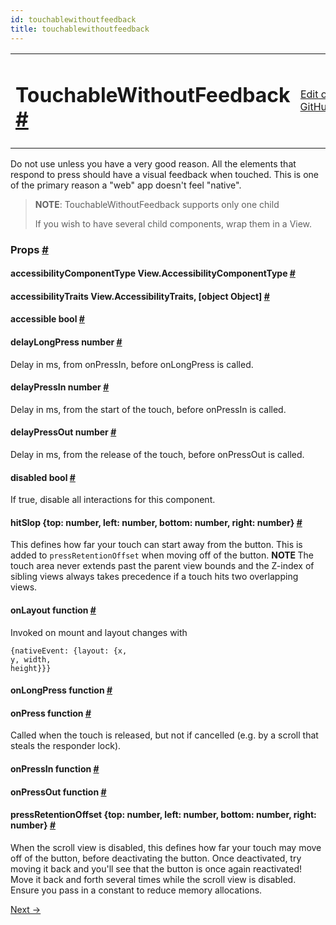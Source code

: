 ```yaml
---
id: touchablewithoutfeedback
title: touchablewithoutfeedback
---
```

<a id="content"></a><table width="100%"><tbody><tr><td><h1><a class="anchor" name="touchablewithoutfeedback"></a>TouchableWithoutFeedback <a class="hash-link" href="docs/touchablewithoutfeedback.html#touchablewithoutfeedback">#</a></h1></td><td style="text-align:right;"><a target="_blank" href="https://github.com/facebook/react-native/blob/0.30-stable/Libraries/Components/Touchable/TouchableWithoutFeedback.js">Edit on GitHub</a></td></tr></tbody></table><div><div><p>Do not use unless you have a very good reason. All the elements that
respond to press should have a visual feedback when touched. This is
one of the primary reason a "web" app doesn't feel "native".</p><blockquote><p><strong>NOTE</strong>: TouchableWithoutFeedback supports only one child</p><p>If you wish to have several child components, wrap them in a View.</p></blockquote></div><h3><a class="anchor" name="props"></a>Props <a class="hash-link" href="docs/touchablewithoutfeedback.html#props">#</a></h3><div class="props"><div class="prop"><h4 class="propTitle"><a class="anchor" name="accessibilitycomponenttype"></a>accessibilityComponentType <span class="propType">View.AccessibilityComponentType</span> <a class="hash-link" href="docs/touchablewithoutfeedback.html#accessibilitycomponenttype">#</a></h4></div><div class="prop"><h4 class="propTitle"><a class="anchor" name="accessibilitytraits"></a>accessibilityTraits <span class="propType">View.AccessibilityTraits, [object Object]</span> <a class="hash-link" href="docs/touchablewithoutfeedback.html#accessibilitytraits">#</a></h4></div><div class="prop"><h4 class="propTitle"><a class="anchor" name="accessible"></a>accessible <span class="propType">bool</span> <a class="hash-link" href="docs/touchablewithoutfeedback.html#accessible">#</a></h4></div><div class="prop"><h4 class="propTitle"><a class="anchor" name="delaylongpress"></a>delayLongPress <span class="propType">number</span> <a class="hash-link" href="docs/touchablewithoutfeedback.html#delaylongpress">#</a></h4><div><p>Delay in ms, from onPressIn, before onLongPress is called.</p></div></div><div class="prop"><h4 class="propTitle"><a class="anchor" name="delaypressin"></a>delayPressIn <span class="propType">number</span> <a class="hash-link" href="docs/touchablewithoutfeedback.html#delaypressin">#</a></h4><div><p>Delay in ms, from the start of the touch, before onPressIn is called.</p></div></div><div class="prop"><h4 class="propTitle"><a class="anchor" name="delaypressout"></a>delayPressOut <span class="propType">number</span> <a class="hash-link" href="docs/touchablewithoutfeedback.html#delaypressout">#</a></h4><div><p>Delay in ms, from the release of the touch, before onPressOut is called.</p></div></div><div class="prop"><h4 class="propTitle"><a class="anchor" name="disabled"></a>disabled <span class="propType">bool</span> <a class="hash-link" href="docs/touchablewithoutfeedback.html#disabled">#</a></h4><div><p>If true, disable all interactions for this component.</p></div></div><div class="prop"><h4 class="propTitle"><a class="anchor" name="hitslop"></a>hitSlop <span class="propType">{top: number, left: number, bottom: number, right: number}</span> <a class="hash-link" href="docs/touchablewithoutfeedback.html#hitslop">#</a></h4><div><p>This defines how far your touch can start away from the button. This is
added to <code>pressRetentionOffset</code> when moving off of the button.
<strong> NOTE </strong>
The touch area never extends past the parent view bounds and the Z-index
of sibling views always takes precedence if a touch hits two overlapping
views.</p></div></div><div class="prop"><h4 class="propTitle"><a class="anchor" name="onlayout"></a>onLayout <span class="propType">function</span> <a class="hash-link" href="docs/touchablewithoutfeedback.html#onlayout">#</a></h4><div><p>Invoked on mount and layout changes with</p><p>  <code>{nativeEvent: {layout: {x, y, width, height}}}</code></p></div></div><div class="prop"><h4 class="propTitle"><a class="anchor" name="onlongpress"></a>onLongPress <span class="propType">function</span> <a class="hash-link" href="docs/touchablewithoutfeedback.html#onlongpress">#</a></h4></div><div class="prop"><h4 class="propTitle"><a class="anchor" name="onpress"></a>onPress <span class="propType">function</span> <a class="hash-link" href="docs/touchablewithoutfeedback.html#onpress">#</a></h4><div><p>Called when the touch is released, but not if cancelled (e.g. by a scroll
that steals the responder lock).</p></div></div><div class="prop"><h4 class="propTitle"><a class="anchor" name="onpressin"></a>onPressIn <span class="propType">function</span> <a class="hash-link" href="docs/touchablewithoutfeedback.html#onpressin">#</a></h4></div><div class="prop"><h4 class="propTitle"><a class="anchor" name="onpressout"></a>onPressOut <span class="propType">function</span> <a class="hash-link" href="docs/touchablewithoutfeedback.html#onpressout">#</a></h4></div><div class="prop"><h4 class="propTitle"><a class="anchor" name="pressretentionoffset"></a>pressRetentionOffset <span class="propType">{top: number, left: number, bottom: number, right: number}</span> <a class="hash-link" href="docs/touchablewithoutfeedback.html#pressretentionoffset">#</a></h4><div><p>When the scroll view is disabled, this defines how far your touch may
move off of the button, before deactivating the button. Once deactivated,
try moving it back and you'll see that the button is once again
reactivated! Move it back and forth several times while the scroll view
is disabled. Ensure you pass in a constant to reduce memory allocations.</p></div></div></div></div><div class="docs-prevnext"><a class="docs-next" href="docs/view.html#content">Next →</a></div>